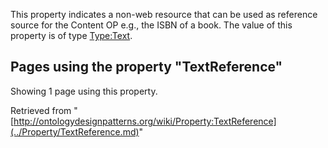 This property indicates a non-web resource that can be used as reference source for the Content OP e.g., the ISBN of a book. The value of this property is of type [Type:Text](../Type/Text.md "Type:Text").


  





  


## Pages using the property "TextReference"


Showing 1 page using this property.



Retrieved from "[http://ontologydesignpatterns.org/wiki/Property:TextReference](../Property/TextReference.md)"
